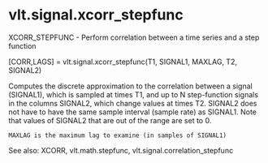 # vlt.signal.xcorr_stepfunc

  XCORR_STEPFUNC - Perform correlation between a time series and a step function
 
  [CORR,LAGS] = vlt.signal.xcorr_stepfunc(T1, SIGNAL1, MAXLAG, T2, SIGNAL2)
 
   Computes the discrete approximation to the correlation
    between a signal (SIGNAL1), which is sampled at times T1,
    and up to N step-function signals in the columns SIGNAL2,
    which change values at times T2.  SIGNAL2 does not have to
    have the same sample interval (sample rate) as SIGNAL1.
    Note that values of SIGNAL2 that are out of the range
    are set to 0.
    
    MAXLAG is the maximum lag to examine (in samples of SIGNAL1)
 
   See also: XCORR, vlt.math.stepfunc, vlt.signal.correlation_stepfunc
